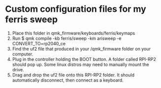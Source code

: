 # Custom configuration files for my ferris sweep

 1.	Place this folder in qmk_firmware/keyboards/ferris/keymaps
 2.	Run $ qmk compile -kb ferris/sweep -km arisweep -e CONVERT_TO=rp2040_ce
 3.	Find the uf2 file that produced in your /qmk_firmware folder on your computer.
 4.	Plug in the controller holding the BOOT button. A folder called RPI-RP2 should pop up. Some linux distros may need to manually mount the drive.
 5.	Drag and drop the uf2 file onto this RPI-RP2 folder. It should automatically disconnect, then connect as a keyboard.
